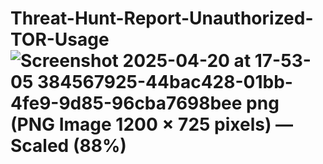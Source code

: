 # Threat-Hunt-Report-Unauthorized-TOR-Usage![Screenshot 2025-04-20 at 17-53-05 384567925-44bac428-01bb-4fe9-9d85-96cba7698bee png (PNG Image 1200 × 725 pixels) — Scaled (88%)](https://github.com/user-attachments/assets/81104102-92d5-47ce-bcda-c03bccb64d9c)
